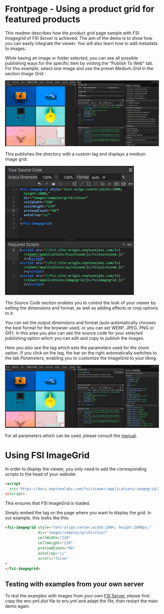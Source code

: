 # Frontpage - Using a product grid for featured products

This readme describes how the product grid page sample with *FSI Imagegrid* of *FSI Server* is achieved.
The aim of the demo is to show how you can easily integrate the viewer.
You will also learn how to add metadata to images.

While having an image or folder selected, you can see all possible publishing ways for the specific item by visiting the "Publish To Web" tab.
For this example, select one image and use the preset *Medium Grid* in the section *Image Grid* :

![Config Image](readme-grid-1.png)

This publishes the directory with a custom <fsi-imagegrid> tag and displays a medium image grid.


![Config Image](readme-grid-2.png)

The *Source Code* section enables you to control the look of your viewer by setting the dimensions and format, as well as adding effects or crop options to it.

You can set the output dimensions and format (auto automatically chooses the best format for the browser used, or you can set WEBP, JPEG, PNG or GIF).
In this area you also can see the source code for your selected publishing option which you can edit and copy to publish the images.

Here you also see the <fsi-imagegrid> tag which sets the parameters used for the zoom option.
If you click on the tag, the bar on the right automatically switches to the tab *Parameters*, enabling you to customize the ImageGrid to your liking.

![Config Image](readme-grid-3.png)

For all parameters which can be used, please consult the [manual](https://docs.neptunelabs.com/fsi-viewer/latest/fsi-imagegrid).


# Using FSI ImageGrid

In order to display the viewer, you only need to add the corresponding scripts
to the head of your website:

```html
<script
  src='https://docs.neptunelabs.com/fsi/viewer/applications/imagegrid/js/fsiimagegrid.js'
</script>
```
This ensures that FSI ImageGrid is loaded.

Simply embed the <fsi-imagegrid> tag on the page where you want to display the grid.
In our example, this looks like this:

```html
<fsi-imagegrid style="text-align:center;width:100%; height:1000px;"
               dir="images/samples/grid/colour"
               cellWidth="220"
               cellHeight="220"
               preloadCount="60"
               autoCrop="cc"
               scroll="false"
>
</fsi-imagegrid>
```

## Testing with examples from your own server

To test the examples with images from your own [FSI Server](https://www.neptunelabs.com/fsi-server/), please first copy the env.yml.dist file to env.yml and adapt the file, then restart the main demo again.
